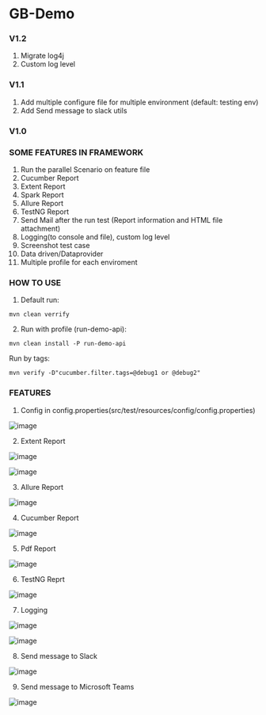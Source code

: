 ﻿# GB-Demo
### V1.2
1. Migrate log4j
2. Custom log level

### V1.1
1. Add multiple configure file for multiple environment (default: testing env)
2. Add Send message to slack utils

### V1.0
### SOME FEATURES IN FRAMEWORK

1. Run the parallel Scenario on feature file
2. Cucumber Report
3. Extent Report
4. Spark Report
5. Allure Report
6. TestNG Report
7. Send Mail after the run test (Report information and HTML file attachment)
8. Logging(to console and file), custom log level
9. Screenshot test case
10. Data driven/Dataprovider
11. Multiple profile for each enviroment 

### HOW TO USE
1. Default run:

`mvn clean verrify`

2. Run with profile (run-demo-api):

`mvn clean install -P run-demo-api`

Run by tags:

`mvn verify -D"cucumber.filter.tags=@debug1 or @debug2"`

### FEATURES
1. Config in config.properties(src/test/resources/config/config.properties)

![image](https://user-images.githubusercontent.com/67543695/220126487-781ba264-760d-4216-a69b-d2bba655d443.png)

2. Extent Report

![image](https://user-images.githubusercontent.com/67543695/227717091-555914e8-c23e-45ba-9eb7-7d55f5542dce.png)

![image](https://user-images.githubusercontent.com/67543695/227717115-fc0103b7-09b7-4463-b398-e4b606b580de.png)

3. Allure Report

![image](https://user-images.githubusercontent.com/67543695/227716869-67d3a2d9-7332-4504-b3a0-04b4669086e9.png)

4. Cucumber Report

![image](https://user-images.githubusercontent.com/67543695/220126109-3ad6ea4d-bae4-4a91-be95-43fb73cd1fd5.png)

5. Pdf Report

![image](https://user-images.githubusercontent.com/67543695/218368288-8010dba5-53ff-4d80-a84b-2017cab19de7.png)

6. TestNG Reprt

![image](https://user-images.githubusercontent.com/67543695/227717037-61cea885-d58b-4642-afd5-cbc053a0a957.png)

7. Logging

![image](https://user-images.githubusercontent.com/67543695/227716811-40c9f251-1c47-43c3-9a1a-a188e2a4e03a.png)

![image](https://user-images.githubusercontent.com/67543695/227716832-19a0579b-3888-4b8a-85fd-2e20e332fd8a.png)

8. Send message to Slack

![image](https://user-images.githubusercontent.com/107853696/218916459-41388bca-49d0-438f-8b4c-d1c48c883f69.png)

9. Send message to Microsoft Teams

![image](https://user-images.githubusercontent.com/67543695/220000344-2344aca0-ee10-4c8e-be50-2c17eac04011.png)

